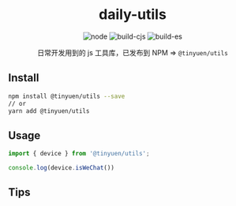 <h1 align="center">daily-utils</h1>

<div align="center">

![node](https://img.shields.io/badge/node-%3E%3D8.0.0-yellowgreen)
![build-cjs](https://img.shields.io/badge/build-cjs-orange)
![build-es](https://img.shields.io/badge/build-es-green)

日常开发用到的 js 工具库，已发布到 NPM => `@tinyuen/utils`

</div>

## Install

```bash
npm install @tinyuen/utils --save
// or
yarn add @tinyuen/utils
```

## Usage
```javascript
import { device } from '@tinyuen/utils';

console.log(device.isWeChat())
```

## Tips


